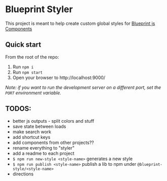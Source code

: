 # Blueprint Styler

This project is meant to help create custom global styles for [Blueprint js Components](https://blueprintjs.com/docs/)


## Quick start

From the root of the repo:

1. Run `npm i`
1. Run `npm start`
1. Open your browser to http://localhost:9000/

*Note: if you want to run the development server on a different port, set the `PORT` environment variable.*


## TODOS:
- better js outputs - split colors and stuff
- save state between loads
- make search work
- add shortcut keys
- add components from other projects??
- rename everything to "styler"
- add a readme to each project
- `$ npm run new-style <style-name>` generates a new style
- `$ npm run publish <style-name>` publish a lib to npm under `@blueprint-style/<style-name>`
- directions
